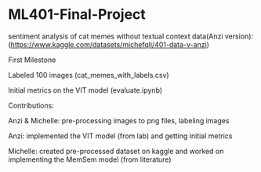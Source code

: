 # ML401-Final-Project
sentiment analysis of cat memes without textual context 
data(Anzi version): (https://www.kaggle.com/datasets/michefqli/401-data-v-anzi)

First Milestone 

  Labeled 100 images (cat_memes_with_labels.csv)   
  
  Initial metrics on the VIT model (evaluate.ipynb)
  
  Contributions:
  
   Anzi & Michelle: pre-processing images to png files, labeling images 
   
   Anzi: implemented the VIT model (from lab) and getting initial metrics 
   
   Michelle: created pre-processed dataset on kaggle and worked on implementing the MemSem model (from literature) 
    

